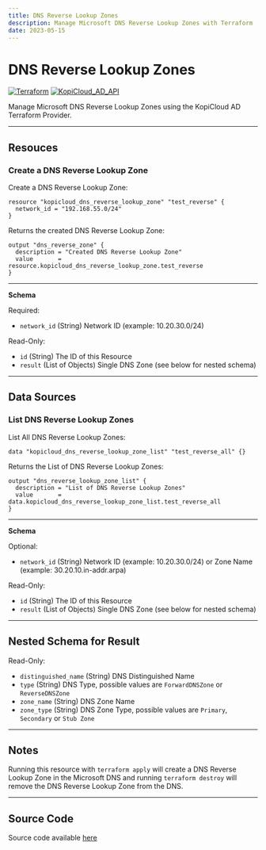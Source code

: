 ```yaml
---
title: DNS Reverse Lookup Zones
description: Manage Microsoft DNS Reverse Lookup Zones with Terraform
date: 2023-05-15
---
```


# DNS Reverse Lookup Zones
[![Terraform](https://img.shields.io/badge/terraform-v1.3+-blue.svg)](https://www.terraform.io/downloads.html) [![KopiCloud_AD_API](https://img.shields.io/badge/kopiCloud_ad-v1.0+-blueviolet.svg)](https://adapi.kopicloud.com)

Manage Microsoft DNS Reverse Lookup Zones using the KopiCloud AD Terraform Provider.

----

## Resouces

### Create a DNS Reverse Lookup Zone

Create a DNS Reverse Lookup Zone:

```
resource "kopicloud_dns_reverse_lookup_zone" "test_reverse" {
  network_id = "192.168.55.0/24"
}
```

Returns the created DNS Reverse Lookup Zone:

```
output "dns_reverse_zone" {
  description = "Created DNS Reverse Lookup Zone"
  value       = resource.kopicloud_dns_reverse_lookup_zone.test_reverse
}
```

----

**Schema**

Required:

- ```network_id``` (String) Network ID (example: 10.20.30.0/24)

Read-Only:

- ```id``` (String) The ID of this Resource
- ```result``` (List of Objects) Single DNS Zone (see below for nested schema)

----

## Data Sources

### List DNS Reverse Lookup Zones

List All DNS Reverse Lookup Zones:

```
data "kopicloud_dns_reverse_lookup_zone_list" "test_reverse_all" {}
```

Returns the List of DNS Reverse Lookup Zones:

```
output "dns_reverse_lookup_zone_list" {
  description = "List of DNS Reverse Lookup Zones"
  value       = data.kopicloud_dns_reverse_lookup_zone_list.test_reverse_all
}
```

----

**Schema**

Optional:

- ```network_id``` (String) Network ID (example: 10.20.30.0/24) or Zone Name (example: 30.20.10.in-addr.arpa)

Read-Only:

- ```id``` (String) The ID of this Resource
- ```result``` (List of Objects) Single DNS Zone (see below for nested schema)

----

## Nested Schema for Result

Read-Only:

- ```distinguished_name``` (String) DNS Distinguished Name
- ```type``` (String) DNS Type, possible values are ```ForwardDNSZone``` or ```ReverseDNSZone```
- ```zone_name``` (String) DNS Zone Name
- ```zone_type``` (String) DNS Zone Type, possible values are ```Primary```, ```Secondary``` or ```Stub Zone```

----

## Notes

Running this resource with ```terraform apply``` will create a DNS Reverse Lookup Zone in the Microsoft DNS and running ```terraform destroy``` will remove the DNS Reverse Lookup Zone from the DNS.

----

## Source Code

Source code available [here](https://github.com/KopiCloud-AD-API/terraform-kopicloud-ad-api-dns-zones)
